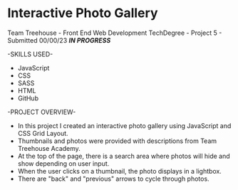 # Interactive Photo Gallery

Team Treehouse - Front End Web Development TechDegree - Project 5
    - Submitted 00/00/23 ***IN PROGRESS***

-SKILLS USED-
* JavaScript
* CSS
* SASS
* HTML
* GitHub

-PROJECT OVERVIEW-
* In this project I created an interactive photo gallery using JavaScript and CSS Grid Layout. 
* Thumbnails and photos were provided with descriptions from Team Treehouse Academy. 
* At the top of the page, there is a search area where photos will hide and show depending on user input. 
* When the user clicks on a thumbnail, the photo displays in a lightbox. 
* There are "back" and "previous" arrows to cycle through photos.
